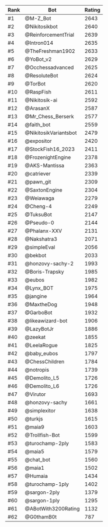 Rank|Bot|Rating
---|---|---
#1|@M-Z_Bot|2643
#2|@Nikitosikbot|2640
#3|@ReinforcementTrial|2639
#4|@Intron014|2635
#5|@TheFreshman1902|2633
#6|@YoBot_v2|2629
#7|@Occhessadvanced|2625
#8|@ResoluteBot|2624
#9|@TorBot|2620
#10|@RaspFish|2611
#11|@Nikitosik-ai|2592
#12|@ArasanX|2587
#13|@Mr_Chess_Berserk|2577
#14|@faith_bot|2559
#15|@NikitosikVariantsbot|2479
#16|@expositor|2420
#17|@StockFish16_2023|2411
#18|@FrozenightEngine|2378
#19|@AKS-Mantissa|2363
#20|@catriever|2339
#21|@pawn_git|2309
#22|@SaxtonEngine|2304
#23|@Weiawaga|2279
#24|@Cheng-4|2249
#25|@TuksuBot|2147
#26|@Pseudo-0|2144
#27|@Phalanx-XXV|2131
#28|@Nakshatra3|2071
#29|@simpleEval|2056
#30|@bekbot|2033
#31|@honzovy-sachy-2|1993
#32|@Boris-Trapsky|1985
#33|@eubos|1982
#34|@Lynx_BOT|1975
#35|@jangine|1964
#36|@MaxtheDog|1948
#37|@GarboBot|1932
#38|@likeawizard-bot|1906
#39|@LazyBotJr|1886
#40|@zeekat|1855
#41|@LeelaRogue|1825
#42|@baby_eubos|1797
#43|@ChessChildren|1784
#44|@notropis|1739
#45|@Demolito_L5|1726
#46|@Demolito_L6|1726
#47|@Virutor|1693
#48|@honzovy-sachy|1661
#49|@simplexitor|1638
#50|@turkjs|1615
#51|@maia9|1603
#52|@Trollfish-Bot|1599
#53|@turochamp-2ply|1583
#54|@maia5|1579
#55|@chat_bot|1560
#56|@maia1|1502
#57|@Humaia|1434
#58|@turochamp-1ply|1402
#59|@sargon-2ply|1379
#60|@sargon-1ply|1295
#61|@ABotWith3200Rating|1132
#62|@G0thamB0t|787
